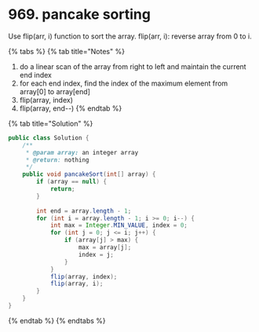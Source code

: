 # 969. pancake sorting

Use flip(arr, i) function to sort the array. flip(arr, i): reverse array from 0 to i.

{% tabs %}
{% tab title="Notes" %}
1. do a linear scan of the array from right to left and maintain the current end index
2. for each end index, find the index of the maximum element from array\[0] to array\[end]
3. flip(array, index)
4. flip(array, end--)
{% endtab %}

{% tab title="Solution" %}
```java
public class Solution {
    /**
     * @param array: an integer array
     * @return: nothing
     */
    public void pancakeSort(int[] array) {
        if (array == null) {
            return;
        }
        
        int end = array.length - 1;
        for (int i = array.length - 1; i >= 0; i--) {
            int max = Integer.MIN_VALUE, index = 0;
            for (int j = 0; j <= i; j++) {
                if (array[j] > max) {
                    max = array[j];
                    index = j;
                }
            }
            flip(array, index);
            flip(array, i);
        }
    }
}
```
{% endtab %}
{% endtabs %}
